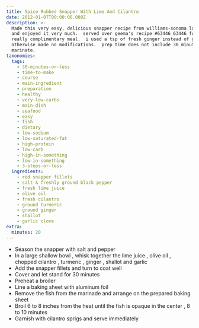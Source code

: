 ```yaml
---
title: Spice Rubbed Snapper With Lime And Cilantro
date: 2012-01-07T00:00:00.000Z
description: >-
  Made this very easy, delicious snapper recipe from williams-sonoma last night
  and enjoyed it very much.  served over geema's recipe #63446 63446 for a
  really complimentary meal.  i used a tsp of fresh ginger instead of ground,
  otherwise made no modifications.  prep time does not include 30 minutes to
  marinate.
taxonomies:
  tags:
    - 30-minutes-or-less
    - time-to-make
    - course
    - main-ingredient
    - preparation
    - healthy
    - very-low-carbs
    - main-dish
    - seafood
    - easy
    - fish
    - dietary
    - low-sodium
    - low-saturated-fat
    - high-protein
    - low-carb
    - high-in-something
    - low-in-something
    - 3-steps-or-less
  ingredients:
    - red snapper fillets
    - salt & freshly ground black pepper
    - fresh lime juice
    - olive oil
    - fresh cilantro
    - ground turmeric
    - ground ginger
    - shallot
    - garlic clove
extra:
  minutes: 20
---
```

 - Season the snapper with salt and pepper
 - In a large shallow bowl , whisk together the lime juice , olive oil , chopped cilantro , turmeric , ginger , shallot and garlic
 - Add the snapper fillets and turn to coat well
 - Cover and let stand for 30 minutes
 - Preheat a broiler
 - Line a baking sheet with aluminum foil
 - Remove the fish from the marinade and arrange on the prepared baking sheet
 - Broil 6 to 8 inches from the heat until the fish is opaque in the center , 8 to 10 minutes
 - Garnish with cilantro sprigs and serve immediately
